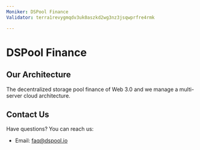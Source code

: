 ```yaml
---
Moniker: DSPool Finance
Validator: terra1revygmqdv3uk0aszkd2wg3nz3jsqwprfre4rmk

---
```


# DSPool Finance

## Our Architecture

The decentralized storage pool finance of Web 3.0 and we manage a multi-server cloud architecture.

## Contact Us

Have questions? You can reach us:

- Email: faq@dspool.io
